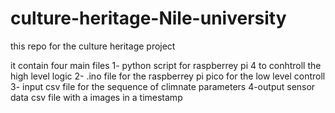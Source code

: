 # culture-heritage-Nile-university
this repo for the culture heritage project

it contain four main files 
1- python script for raspberrey pi 4 to conhtroll the high level logic
2- .ino file for the raspberrey pi pico for the low level controll 
3- input csv file for the sequence of climnate parameters
4-output sensor data csv file with a images in a timestamp

